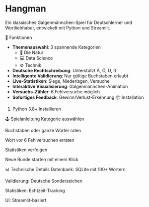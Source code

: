 # Hangman
Ein klassisches Galgenmännchen-Spiel für Deutschlerner und Wortliebhaber, entwickelt mit Python und Streamlit.

🚀 Funktionen

- **Themenauswahl**: 3 spannende Kategorien
  - 🌳 Die Natur 
  - 💻 Data Science
  - ⚙️ Technik
- **Deutsche Rechtschreibung**: Unterstützt Ä, Ö, Ü, ß
- **Intelligente Validierung**: Nur gültige Buchstaben erlaubt
- **Live-Statistiken**: Siege, Niederlagen, Versuche
- **Interaktive Visualisierung**: Galgenmännchen-Animation
- **Versuchs-Zähler**: 6 Fehlversuche möglich
- **Sofortiges Feedback**: Gewinn/Verlust-Erkennung
📦 Installation

1. Python 3.8+ installieren

🕹️ Spielanleitung
Kategorie auswählen

Buchstaben oder ganze Wörter raten

Wort vor 6 Fehlversuchen erraten

Statistiken verfolgen

Neue Runde starten mit einem Klick

📊 Technische Details
Datenbank: SQLite mit 100+ Wörtern

Validierung: Deutsche Sonderzeichen

Statistiken: Echtzeit-Tracking

UI: Streamlit-basiert
